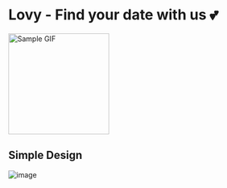 # Lovy - Find your date with us 💕
<img src="https://media.giphy.com/media/26BRv0ThflsHCqDrG/giphy.gif?cid=790b76115q1ntz69b2fiym3z5rc46d7gbhbf7n2tsxb6b5f8&ep=v1_gifs_search&rid=giphy.gif&ct=g" alt="Sample GIF" width="200" height="200" />


## Simple Design

![image](https://github.com/user-attachments/assets/05a68f5d-dac8-49f7-9361-9184c5b26865)
